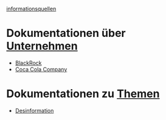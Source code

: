 [informationsquellen](../informationsquellen.html)

# Dokumentationen über [Unternehmen](../konzerne.html)

* [BlackRock](../konzerne/blackrock#dokumentation)
* [Coca Cola Company](../konzerne/coca-cola_co#dokumentation)

# Dokumentationen zu [Themen](../thema.html)
* [Desinformation](../thema/desinformation#dokumentation)
